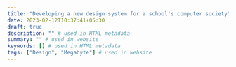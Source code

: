 ```yaml
---
title: "Developing a new design system for a school's computer society"
date: 2023-02-12T10:37:41+05:30
draft: true
description: "" # used in HTML metadata
summary: "" # used in website
keywords: [] # used in HTML metadata
tags: ["Design", "Megabyte"] # used in website
---
```


